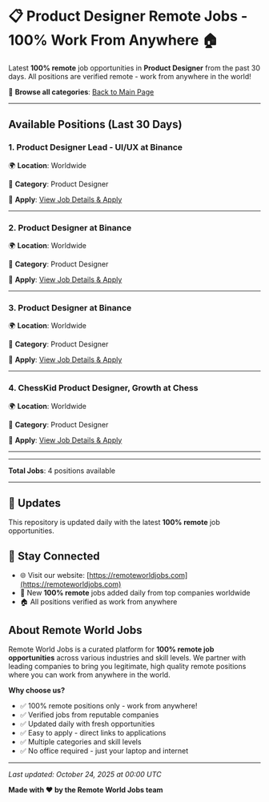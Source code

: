 # 📋 Product Designer Remote Jobs - 100% Work From Anywhere 🏠

Latest **100% remote** job opportunities in **Product Designer** from the past 30 days. All positions are verified remote - work from anywhere in the world!

🔗 **Browse all categories**: [Back to Main Page](README.md)

---

## Available Positions (Last 30 Days)

### 1. Product Designer Lead - UI/UX at Binance

🌍 **Location**: Worldwide

📍 **Category**: Product Designer

🔗 **Apply**: [View Job Details & Apply](https://remoteworldjobs.com/product-designer-lead-ui-ux-binance)

---

### 2. Product Designer at Binance

🌍 **Location**: Worldwide

📍 **Category**: Product Designer

🔗 **Apply**: [View Job Details & Apply](https://remoteworldjobs.com/product-designer-remote-binance)

---

### 3. Product Designer at Binance

🌍 **Location**: Worldwide

📍 **Category**: Product Designer

🔗 **Apply**: [View Job Details & Apply](https://remoteworldjobs.com/product-designer-binance)

---

### 4. ChessKid Product Designer, Growth at Chess

🌍 **Location**: Worldwide

📍 **Category**: Product Designer

🔗 **Apply**: [View Job Details & Apply](https://remoteworldjobs.com/chesskid-product-designer-growth-chess)

---


---

**Total Jobs**: 4 positions available

---

## 🔄 Updates

This repository is updated daily with the latest **100% remote** job opportunities.

## 📧 Stay Connected

- 🌐 Visit our website: [https://remoteworldjobs.com](https://remoteworldjobs.com)
- 💼 New **100% remote** jobs added daily from top companies worldwide
- 🏠 All positions verified as work from anywhere

## About Remote World Jobs

Remote World Jobs is a curated platform for **100% remote job opportunities** across various industries and skill levels. We partner with leading companies to bring you legitimate, high quality remote positions where you can work from anywhere in the world.

**Why choose us?**
- ✅ 100% remote positions only - work from anywhere!
- ✅ Verified jobs from reputable companies
- ✅ Updated daily with fresh opportunities
- ✅ Easy to apply - direct links to applications
- ✅ Multiple categories and skill levels
- ✅ No office required - just your laptop and internet

---

_Last updated: October 24, 2025 at 00:00 UTC_

**Made with ❤️ by the Remote World Jobs team**
